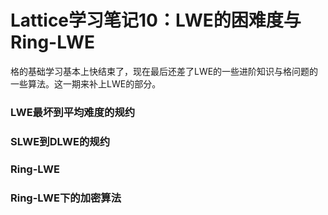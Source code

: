 # Lattice学习笔记10：LWE的困难度与Ring-LWE

格的基础学习基本上快结束了，现在最后还差了LWE的一些进阶知识与格问题的一些算法。这一期来补上LWE的部分。

### LWE最坏到平均难度的规约





### SLWE到DLWE的规约





### Ring-LWE





### Ring-LWE下的加密算法





